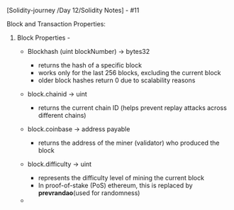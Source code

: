 
[Solidity-journey /Day 12/Solidity Notes] - #11


Block and Transaction Properties:

1. Block Properties - 
    - Blockhash (uint blockNumber) -> bytes32
        - returns the hash of a specific block 
        - works only for the last 256 blocks, excluding the current block 
        - older block hashes return 0 due to scalability reasons 
    
    - block.chainid -> uint 
        - returns the current chain ID (helps prevent replay attacks across different chains) 
    
    - block.coinbase -> address payable 
        - returns the address of the miner (validator) who produced the block 
        
    - block.difficulty -> uint 
        - represents the difficulty level of mining the current block
        - In proof-of-stake (PoS) ethereum, this is replaced by **prevrandao**(used for randomness)
    
    - 